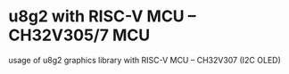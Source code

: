 # u8g2 with RISC-V MCU – CH32V305/7 MCU
 usage of u8g2 graphics library with RISC-V MCU – CH32V307 (I2C OLED)
